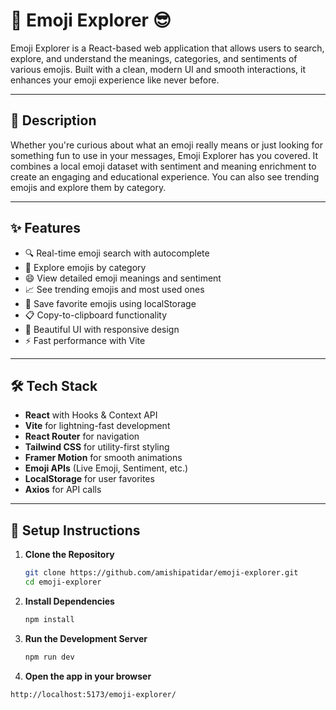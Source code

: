# 🌟 Emoji Explorer 😎

Emoji Explorer is a React-based web application that allows users to search, explore, and understand the meanings, categories, and sentiments of various emojis. Built with a clean, modern UI and smooth interactions, it enhances your emoji experience like never before.

---

## 📖 Description

Whether you're curious about what an emoji really means or just looking for something fun to use in your messages, Emoji Explorer has you covered. It combines a local emoji dataset with sentiment and meaning enrichment to create an engaging and educational experience. You can also see trending emojis and explore them by category.

---

## ✨ Features

- 🔍 Real-time emoji search with autocomplete
- 📂 Explore emojis by category
- 😄 View detailed emoji meanings and sentiment
- 📈 See trending emojis and most used ones
- 💾 Save favorite emojis using localStorage
- 📋 Copy-to-clipboard functionality
- 🎨 Beautiful UI with responsive design
- ⚡ Fast performance with Vite

---

## 🛠 Tech Stack

- **React** with Hooks & Context API
- **Vite** for lightning-fast development
- **React Router** for navigation
- **Tailwind CSS** for utility-first styling
- **Framer Motion** for smooth animations
- **Emoji APIs** (Live Emoji, Sentiment, etc.)
- **LocalStorage** for user favorites
- **Axios** for API calls

---

## 🧰 Setup Instructions

1. **Clone the Repository**
   ```bash
   git clone https://github.com/amishipatidar/emoji-explorer.git
   cd emoji-explorer
   
2. **Install Dependencies**
   ```bash
   npm install

3. **Run the Development Server**
   ```bash
   npm run dev
   
 4. **Open the app in your browser**
   ```bash
   http://localhost:5173/emoji-explorer/








